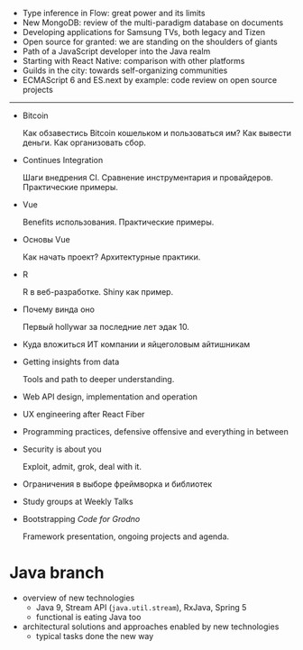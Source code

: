 - Type inference in Flow: great power and its limits
- New MongoDB: review of the multi-paradigm database on documents
- Developing applications for Samsung TVs, both legacy and Tizen
- Open source for granted: we are standing on the shoulders of giants
- Path of a JavaScript developer into the Java realm
- Starting with React Native: comparison with other platforms
- Guilds in the city: towards self-organizing communities
- ECMAScript 6 and ES.next by example: code review on open source projects

---

- Bitcoin

  Как обзавестись Bitcoin кошельком и пользоваться им? Как вывести деньги. Как организовать сбор.
  
- Continues Integration

  Шаги внедрения CI. Сравнение инструментария и провайдеров. Практические примеры.
  
- Vue

  Benefits использования. Практические примеры.

- Основы Vue

  Как начать проект? Архитектурные практики.

- R

  R в веб-разработке. Shiny как пример.
  
- Почему винда оно

  Первый hollywar за последние лет эдак 10.

- Куда вложиться ИТ компании и яйцеголовым айтишникам
- Getting insights from data

  Tools and path to deeper understanding.
  
- Web API design, implementation and operation
- UX engineering after React Fiber
- Programming practices, defensive offensive and everything in between
- Security is about you

  Exploit, admit, grok, deal with it.
  
- Ограничения в выборе фреймворка и библиотек
- Study groups at Weekly Talks
- Bootstrapping _Code for Grodno_

  Framework presentation, ongoing projects and agenda.

# Java branch

- overview of new technologies
  - Java 9, Stream API (`java.util.stream`), RxJava, Spring 5
  - functional is eating Java too
- architectural solutions and approaches enabled by new technologies
  - typical tasks done the new way
 
